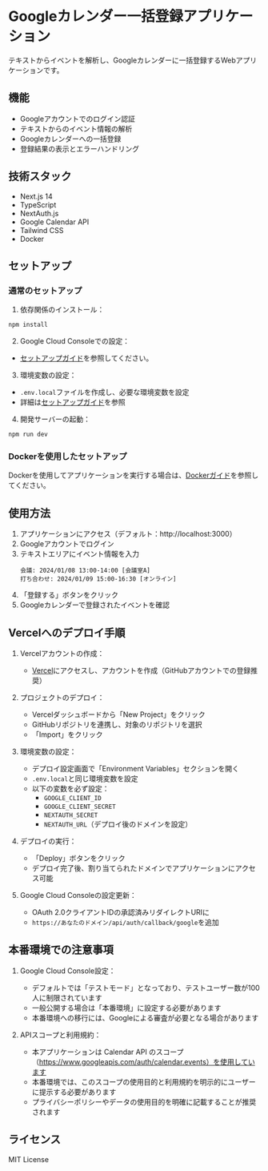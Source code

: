 # Googleカレンダー一括登録アプリケーション

テキストからイベントを解析し、Googleカレンダーに一括登録するWebアプリケーションです。

## 機能

- Googleアカウントでのログイン認証
- テキストからのイベント情報の解析
- Googleカレンダーへの一括登録
- 登録結果の表示とエラーハンドリング

## 技術スタック

- Next.js 14
- TypeScript
- NextAuth.js
- Google Calendar API
- Tailwind CSS
- Docker

## セットアップ

### 通常のセットアップ

1. 依存関係のインストール：
```bash
npm install
```

2. Google Cloud Consoleでの設定：
- [セットアップガイド](docs/setup-guide.md)を参照してください。

3. 環境変数の設定：
- `.env.local`ファイルを作成し、必要な環境変数を設定
- 詳細は[セットアップガイド](docs/setup-guide.md)を参照

4. 開発サーバーの起動：
```bash
npm run dev
```

### Dockerを使用したセットアップ

Dockerを使用してアプリケーションを実行する場合は、[Dockerガイド](docs/docker-guide.md)を参照してください。

## 使用方法

1. アプリケーションにアクセス（デフォルト：http://localhost:3000）
2. Googleアカウントでログイン
3. テキストエリアにイベント情報を入力
   ```
   会議: 2024/01/08 13:00-14:00 [会議室A]
   打ち合わせ: 2024/01/09 15:00-16:30 [オンライン]
   ```
4. 「登録する」ボタンをクリック
5. Googleカレンダーで登録されたイベントを確認

## Vercelへのデプロイ手順

1. Vercelアカウントの作成：
   - [Vercel](https://vercel.com)にアクセスし、アカウントを作成（GitHubアカウントでの登録推奨）

2. プロジェクトのデプロイ：
   - Vercelダッシュボードから「New Project」をクリック
   - GitHubリポジトリを連携し、対象のリポジトリを選択
   - 「Import」をクリック

3. 環境変数の設定：
   - デプロイ設定画面で「Environment Variables」セクションを開く
   - `.env.local`と同じ環境変数を設定
   - 以下の変数を必ず設定：
     - `GOOGLE_CLIENT_ID`
     - `GOOGLE_CLIENT_SECRET`
     - `NEXTAUTH_SECRET`
     - `NEXTAUTH_URL`（デプロイ後のドメインを設定）

4. デプロイの実行：
   - 「Deploy」ボタンをクリック
   - デプロイ完了後、割り当てられたドメインでアプリケーションにアクセス可能

5. Google Cloud Consoleの設定更新：
   - OAuth 2.0クライアントIDの承認済みリダイレクトURIに
   - `https://あなたのドメイン/api/auth/callback/google`を追加

## 本番環境での注意事項

1. Google Cloud Console設定：
   - デフォルトでは「テストモード」となっており、テストユーザー数が100人に制限されています
   - 一般公開する場合は「本番環境」に設定する必要があります
   - 本番環境への移行には、Googleによる審査が必要となる場合があります

2. APIスコープと利用規約：
   - 本アプリケーションは Calendar API のスコープ（https://www.googleapis.com/auth/calendar.events）を使用しています
   - 本番環境では、このスコープの使用目的と利用規約を明示的にユーザーに提示する必要があります
   - プライバシーポリシーやデータの使用目的を明確に記載することが推奨されます

## ライセンス

MIT License

